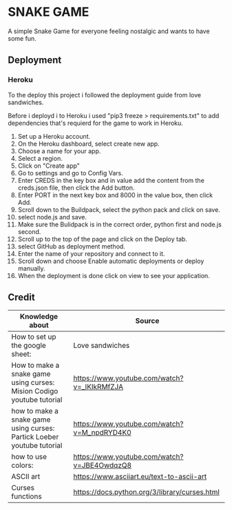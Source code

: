 # SNAKE GAME
A simple Snake Game for everyone feeling nostalgic and wants to have some fun.
## Deployment

### Heroku
To the deploy this project i followed the deployment guide from love sandwiches.

Before i deployd i to Heroku i used "pip3 freeze > requirements.txt" to add dependencies that's requierd for the game to work in Heroku.
<ol>
<li> Set up a Heroku account. </li>
<li> On the Heroku dashboard, select create new app.</li>
<li> Choose a name for your app.</li>
<li> Select a region.</li>
<li> Click on "Create app"</li>
<li> Go to settings and go to Config Vars.</li>
<li> Enter CREDS in the key box and in value add the content from the creds.json file, then click the Add button.</li>
<li> Enter PORT in the next key box and 8000 in the value box, then click Add.</li>
<li> Scroll down to the Buildpack, select the python pack and click on save.</li>
<li> select node.js and save. </li>
<li> Make sure the Bulidpack is in the correct order, python first and node.js second. </li>
<li> Scroll up to the top of the page and click on the Deploy tab. </li>
<li> select GitHub as deployment method. </li>
<li> Enter the name of your repository and connect to it. </li>
<li> Scroll down and choose Enable automatic deployments or deploy manually. </li>
<li> When the deployment is done click on view to see your application. </li>
</ol>


## Credit

| Knowledge about | Source |
| -------------------------- | --------------- | 
| How to set up the google sheet: | Love sandwiches |
| How to make a snake game using curses: Mision     Codigo youtube tutorial | https://www.youtube.com/watch?v=_IKIkRMfZJA |
| how to make a snake game using curses: Partick Loeber youtube tutorial| https://www.youtube.com/watch?v=M_npdRYD4K0 |
| how to use colors: | https://www.youtube.com/watch?v=JBE4OwdqzQ8 |
| ASCII art | https://www.asciiart.eu/text-to-ascii-art |
| Curses functions | https://docs.python.org/3/library/curses.html |
